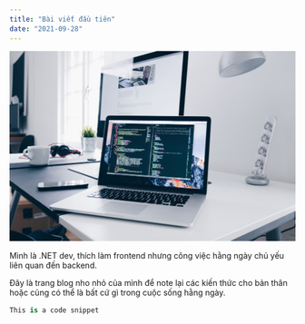 ```yaml
---
title: "Bài viết đầu tiên"
date: "2021-09-28"
---
```


![Test hinh anh](/images/dev.jpg)

Mình là .NET dev, thích làm frontend nhưng công việc hằng ngày chủ yếu liên quan đến backend.

Đây là trang blog nho nhỏ của mình để note lại các kiến thức cho bản thân hoặc củng có thể là bất cứ gì trong cuộc sống hằng ngày.

```csharp
This is a code snippet
```